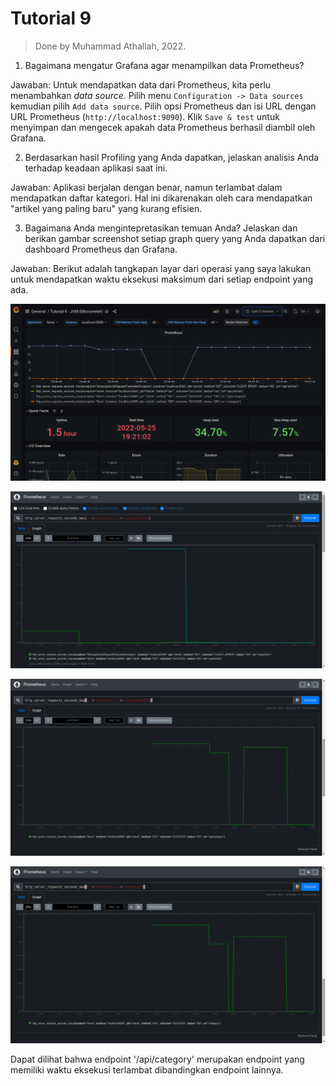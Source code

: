 # Tutorial 9

> Done by Muhammad Athallah, 2022.

1. Bagaimana mengatur Grafana agar menampilkan data Prometheus?

Jawaban: Untuk mendapatkan data dari Prometheus, kita perlu menambahkan _data source_. Pilih menu `Configuration -> Data sources` kemudian pilih `Add data source`. Pilih opsi Prometheus dan isi URL dengan URL Prometheus (`http://localhost:9090`). Klik `Save & test` untuk menyimpan dan mengecek apakah data Prometheus berhasil diambil oleh Grafana.

2. Berdasarkan hasil Profiling yang Anda dapatkan, jelaskan analisis Anda terhadap keadaan aplikasi saat ini.

Jawaban: Aplikasi berjalan dengan benar, namun terlambat dalam mendapatkan daftar kategori. Hal ini dikarenakan oleh cara mendapatkan "artikel yang paling baru" yang kurang efisien.

3. Bagaimana Anda mengintepretasikan temuan Anda? Jelaskan dan berikan gambar screenshot setiap graph query yang Anda dapatkan dari dashboard Prometheus dan Grafana.

Jawaban: Berikut adalah tangkapan layar dari operasi yang saya lakukan untuk mendapatkan waktu eksekusi maksimum dari setiap endpoint yang ada.

![Screenshot Grafana](img/grafana.png "Tangkapan layar dari Grafana")

![Screenshot Prometheus-1](img/prometheus_1.png "Tangkapan layar dari Prometheus - Endpoint '/api/article' - ArticleController")

![Screenshot Prometheus-2](img/prometheus_2.png "Tangkapan layar dari Prometheus - Endpoint '/api/category' - CategoryController")

![Screenshot Prometheus-3](img/prometheus_3.png "Tangkapan layar dari Prometheus - Endpoint '/category' - PageController, halaman Kategori")

Dapat dilihat bahwa endpoint '/api/category' merupakan endpoint yang memiliki waktu eksekusi terlambat dibandingkan endpoint lainnya.
